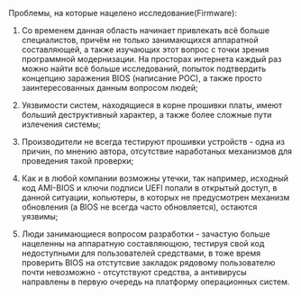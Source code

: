 Проблемы, на которые нацелено исследование(Firmware):

1. Со временем данная область начинает привлекать всё больше специалистов, причём не только занимающихся аппаратной составляющей, а также изучающих этот вопрос с точки зрения программной модернизации.
На просторах интернета каждый раз можно найти всё больше исследований, попыток подтвердить концепцию заражения BIOS (написание POC), а также просто заинтересованных данным вопросом людей;

2. Уязвимости систем, находящиеся в корне прошивки платы, имеют больший деструктивный характер, а также более сложные пути излечения системы;

3. Производители не всегда тестируют прошивки устройств - одна из причин, по мнению автора, отсутствие наработаных механизмов для проведения такой проверки;

4. Как и в любой компании возможны утечки, так например, исходный код AMI-BIOS и ключи подписи UEFI попали в открытый доступ, в данной ситуации, копьютеры, в которых не предусмотрен механизм обновления (а BIOS не всегда часто обновляется), остаются уязвимы;

5. Люди занимающиеся вопросом разработки - зачастую больше нацеленны на аппаратную составляющюю, тестируя свой код недоступными для пользователей средствами, в тоже время проверить BIOS на отстутсвие закладок рядовому пользователю почти невозможно - отсутствуют средства, а антивирусы направлены в первую очередь на платформу операционных систем.
